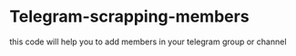 # Telegram-scrapping-members
this code will help you to add members in your telegram group or channel
